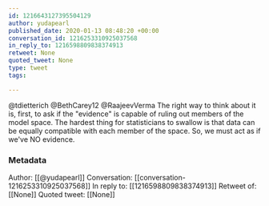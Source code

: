 ```yaml
---
id: 1216643127395504129
author: yudapearl
published_date: 2020-01-13 08:48:20 +00:00
conversation_id: 1216253310925037568
in_reply_to: 1216598809838374913
retweet: None
quoted_tweet: None
type: tweet
tags:

---
```


@tdietterich @BethCarey12 @RaajeevVerma The right way to think about it is, first, to ask if the "evidence" is capable of ruling out members of the model space. The hardest thing for statisticians to swallow is that data can be equally compatible with each member of the space. So, we must act as if we've NO evidence.

### Metadata

Author: [[@yudapearl]]
Conversation: [[conversation-1216253310925037568]]
In reply to: [[1216598809838374913]]
Retweet of: [[None]]
Quoted tweet: [[None]]
